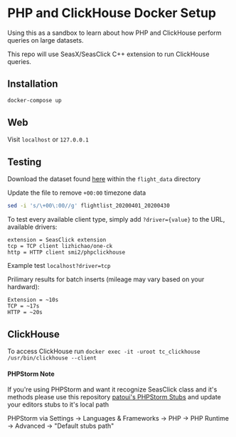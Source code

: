 # PHP and ClickHouse Docker Setup

Using this as a sandbox to learn about how PHP and ClickHouse perform queries on large datasets.

This repo will use SeasX/SeasClick C++ extension to run ClickHouse queries.

## Installation

```bash
docker-compose up
```

## Web

Visit `localhost` or `127.0.0.1`

## Testing

Download the dataset found [here](https://clickhouse.com/docs/en/getting-started/example-datasets/opensky) within the `flight_data` directory

Update the file to remove `+00:00` timezone data
```bash
sed -i 's/\+00\:00//g' flightlist_20200401_20200430
```

To test every available client type, simply add `?driver={value}` to the URL, available drivers:

```
extension = SeasClick extension
tcp = TCP client lizhichao/one-ck
http = HTTP client smi2/phpclickhouse
```

Example test `localhost?driver=tcp`

Prilimary results for batch inserts (mileage may vary based on your hardward):
```
Extension = ~10s
TCP = ~17s
HTTP = ~20s
```


## ClickHouse

To access ClickHouse run `docker exec -it -uroot tc_clickhouse /usr/bin/clickhouse --client`

#### PHPStorm Note

If you're using PHPStorm and want it recognize SeasClick class and it's methods please use this repository [patoui's PHPStorm Stubs](https://github.com/patoui/phpstorm-stubs/) and update your editors stubs to it's local path

PHPStorm via Settings -> Languages & Frameworks -> PHP -> PHP Runtime -> Advanced -> "Default stubs path"
